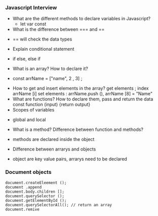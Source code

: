 ### Javascript Interview

* What are the different methods to declare variables in Javascript?
   - let var const
* What is the difference between === and ==
- == will check the data types
* Explain conditional statement
- if else, else if
* What is an array? How to declare it? 
- const arrName = ["name", 2 , 3] ;
* How to get and insert elements in the array?
get elements ; index arrName [i]
set elements : arrName.push (), arrName [8] = "Name"
* What are functions? How to declare them, pass and return the data
const function (input) {return output}
* Scopes of variables
- global and local
* What is a method? Difference between function and methods?
- methods are declared inside the object
* Difference between arrarys and objects 
- object are key value pairs, arrarys need to be declared 

### Document objects

```
document.createEleement ();
document .append
document.body.children [];
document.querySelector ();
document.getElementById ();
document.querySelectorAll(); // return an array
document.remive
